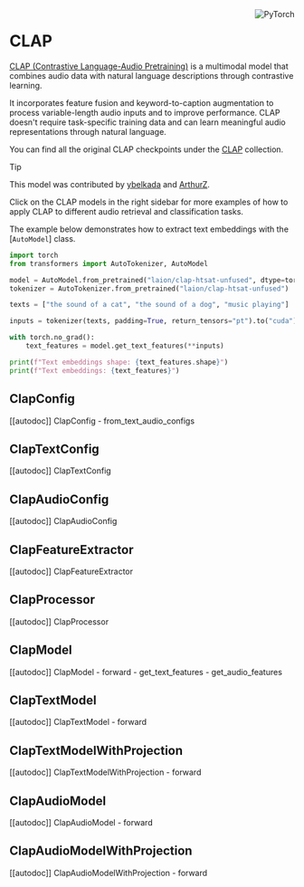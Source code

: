 <!--Copyright 2023 The HuggingFace Team. All rights reserved.

Licensed under the Apache License, Version 2.0 (the "License"); you may not use this file except in compliance with
the License. You may obtain a copy of the License at

http://www.apache.org/licenses/LICENSE-2.0

Unless required by applicable law or agreed to in writing, software distributed under the License is distributed on
an "AS IS" BASIS, WITHOUT WARRANTIES OR CONDITIONS OF ANY KIND, either express or implied. See the License for the
specific language governing permissions and limitations under the License.

⚠️ Note that this file is in Markdown but contain specific syntax for our doc-builder (similar to MDX) that may not be
rendered properly in your Markdown viewer.

-->

<div style="float: right;">
  <div class="flex flex-wrap space-x-1">
    <img alt="PyTorch" src="https://img.shields.io/badge/PyTorch-DE3412?style=flat&logo=pytorch&logoColor=white">
  </div>
</div>

# CLAP

[CLAP (Contrastive Language-Audio Pretraining)](https://huggingface.co/papers/2211.06687) is a multimodal model that combines audio data with natural language descriptions through contrastive learning.

It incorporates feature fusion and keyword-to-caption augmentation to process variable-length audio inputs and to improve performance. CLAP doesn't require task-specific training data and can learn meaningful audio representations through natural language.

You can find all the original CLAP checkpoints under the [CLAP](https://huggingface.co/collections/laion/clap-contrastive-language-audio-pretraining-65415c0b18373b607262a490) collection.

> [!TIP]
> This model was contributed by [ybelkada](https://huggingface.co/ybelkada) and [ArthurZ](https://huggingface.co/ArthurZ).
>
> Click on the CLAP models in the right sidebar for more examples of how to apply CLAP to different audio retrieval and classification tasks.

The example below demonstrates how to extract text embeddings with the [`AutoModel`] class.

<hfoptions id="usage">
<hfoption id="AutoModel">

```python
import torch
from transformers import AutoTokenizer, AutoModel

model = AutoModel.from_pretrained("laion/clap-htsat-unfused", dtype=torch.float16, device_map="auto")
tokenizer = AutoTokenizer.from_pretrained("laion/clap-htsat-unfused")

texts = ["the sound of a cat", "the sound of a dog", "music playing"]

inputs = tokenizer(texts, padding=True, return_tensors="pt").to("cuda")

with torch.no_grad():
    text_features = model.get_text_features(**inputs)

print(f"Text embeddings shape: {text_features.shape}")
print(f"Text embeddings: {text_features}")
```

</hfoption>
</hfoptions>

## ClapConfig

[[autodoc]] ClapConfig
    - from_text_audio_configs

## ClapTextConfig

[[autodoc]] ClapTextConfig

## ClapAudioConfig

[[autodoc]] ClapAudioConfig

## ClapFeatureExtractor

[[autodoc]] ClapFeatureExtractor

## ClapProcessor

[[autodoc]] ClapProcessor

## ClapModel

[[autodoc]] ClapModel
    - forward
    - get_text_features
    - get_audio_features

## ClapTextModel

[[autodoc]] ClapTextModel
    - forward

## ClapTextModelWithProjection

[[autodoc]] ClapTextModelWithProjection
    - forward

## ClapAudioModel

[[autodoc]] ClapAudioModel
    - forward

## ClapAudioModelWithProjection

[[autodoc]] ClapAudioModelWithProjection
    - forward
